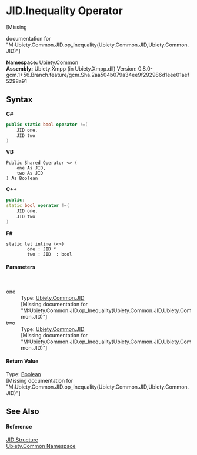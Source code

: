 # JID.Inequality Operator 
 

\[Missing <summary> documentation for "M:Ubiety.Common.JID.op_Inequality(Ubiety.Common.JID,Ubiety.Common.JID)"\]

**Namespace:**&nbsp;<a href="3a988b7f-7a78-d824-53e6-d57463519974">Ubiety.Common</a><br />**Assembly:**&nbsp;Ubiety.Xmpp (in Ubiety.Xmpp.dll) Version: 0.8.0-gcm.1+56.Branch.feature/gcm.Sha.2aa504b079a34ee9f292986d1eee01aef5298a91

## Syntax

**C#**<br />
``` C#
public static bool operator !=(
	JID one,
	JID two
)
```

**VB**<br />
``` VB
Public Shared Operator <> ( 
	one As JID,
	two As JID
) As Boolean
```

**C++**<br />
``` C++
public:
static bool operator !=(
	JID one, 
	JID two
)
```

**F#**<br />
``` F#
static let inline (<>)
        one : JID * 
        two : JID  : bool
```


#### Parameters
&nbsp;<dl><dt>one</dt><dd>Type: <a href="a42ab0f9-c244-fec1-e6d6-a22cc63529da">Ubiety.Common.JID</a><br />\[Missing <param name="one"/> documentation for "M:Ubiety.Common.JID.op_Inequality(Ubiety.Common.JID,Ubiety.Common.JID)"\]</dd><dt>two</dt><dd>Type: <a href="a42ab0f9-c244-fec1-e6d6-a22cc63529da">Ubiety.Common.JID</a><br />\[Missing <param name="two"/> documentation for "M:Ubiety.Common.JID.op_Inequality(Ubiety.Common.JID,Ubiety.Common.JID)"\]</dd></dl>

#### Return Value
Type: <a href="http://msdn2.microsoft.com/en-us/library/a28wyd50" target="_blank">Boolean</a><br />\[Missing <returns> documentation for "M:Ubiety.Common.JID.op_Inequality(Ubiety.Common.JID,Ubiety.Common.JID)"\]

## See Also


#### Reference
<a href="a42ab0f9-c244-fec1-e6d6-a22cc63529da">JID Structure</a><br /><a href="3a988b7f-7a78-d824-53e6-d57463519974">Ubiety.Common Namespace</a><br />